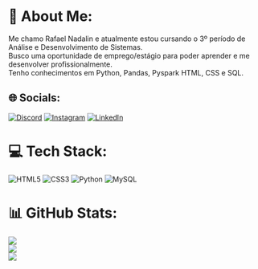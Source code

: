 # 💫 About Me:
Me chamo Rafael Nadalin e atualmente estou cursando o 3º período de Análise e Desenvolvimento de Sistemas. <br>Busco uma oportunidade de emprego/estágio para poder aprender e me desenvolver profissionalmente.<br>Tenho conhecimentos em Python, Pandas, Pyspark HTML, CSS e SQL. 


## 🌐 Socials:
[![Discord](https://img.shields.io/badge/Discord-%237289DA.svg?logo=discord&logoColor=white)](https://discord.gg/Tudolin#7372) [![Instagram](https://img.shields.io/badge/Instagram-%23E4405F.svg?logo=Instagram&logoColor=white)](https://instagram.com/rafaelnadalin) [![LinkedIn](https://img.shields.io/badge/LinkedIn-%230077B5.svg?logo=linkedin&logoColor=white)](https://linkedin.com/in/https://www.linkedin.com/in/rafael-nadalin-68166722a/) 

# 💻 Tech Stack:
![HTML5](https://img.shields.io/badge/html5-%23E34F26.svg?style=for-the-badge&logo=html5&logoColor=white) ![CSS3](https://img.shields.io/badge/css3-%231572B6.svg?style=for-the-badge&logo=css3&logoColor=white) ![Python](https://img.shields.io/badge/python-3670A0?style=for-the-badge&logo=python&logoColor=ffdd54) ![MySQL](https://img.shields.io/badge/mysql-%2300f.svg?style=for-the-badge&logo=mysql&logoColor=white)
# 📊 GitHub Stats:
![](https://github-readme-stats.vercel.app/api?username=Tudolin&theme=dark&hide_border=false&include_all_commits=false&count_private=false)<br/>
![](https://github-readme-streak-stats.herokuapp.com/?user=Tudolin&theme=dark&hide_border=false)<br/>
![](https://github-readme-stats.vercel.app/api/top-langs/?username=Tudolin&theme=dark&hide_border=false&include_all_commits=false&count_private=false&layout=compact)

<!-- Proudly created with GPRM ( https://gprm.itsvg.in ) -->
